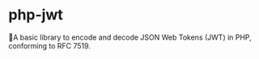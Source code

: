 # php-jwt
🔐A basic library to encode and decode JSON Web Tokens (JWT) in PHP, conforming to RFC 7519.
